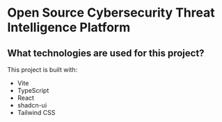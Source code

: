 # Open Source Cybersecurity Threat Intelligence Platform

## What technologies are used for this project?

This project is built with:

- Vite
- TypeScript
- React
- shadcn-ui
- Tailwind CSS
